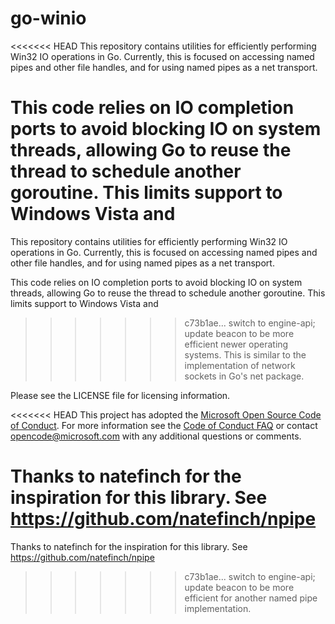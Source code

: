 # go-winio

<<<<<<< HEAD
This repository contains utilities for efficiently performing Win32 IO operations in
Go. Currently, this is focused on accessing named pipes and other file handles, and
for using named pipes as a net transport.

This code relies on IO completion ports to avoid blocking IO on system threads, allowing Go
to reuse the thread to schedule another goroutine. This limits support to Windows Vista and
=======
This repository contains utilities for efficiently performing Win32 IO operations in 
Go. Currently, this is focused on accessing named pipes and other file handles, and
for using named pipes as a net transport.

This code relies on IO completion ports to avoid blocking IO on system threads, allowing Go 
to reuse the thread to schedule another goroutine. This limits support to Windows Vista and 
>>>>>>> c73b1ae... switch to engine-api; update beacon to be more efficient
newer operating systems. This is similar to the implementation of network sockets in Go's net
package.

Please see the LICENSE file for licensing information.

<<<<<<< HEAD
This project has adopted the [Microsoft Open Source Code of
Conduct](https://opensource.microsoft.com/codeofconduct/). For more information
see the [Code of Conduct
FAQ](https://opensource.microsoft.com/codeofconduct/faq/) or contact
[opencode@microsoft.com](mailto:opencode@microsoft.com) with any additional
questions or comments.

Thanks to natefinch for the inspiration for this library. See https://github.com/natefinch/npipe
=======
Thanks to natefinch for the inspiration for this library. See https://github.com/natefinch/npipe 
>>>>>>> c73b1ae... switch to engine-api; update beacon to be more efficient
for another named pipe implementation.
